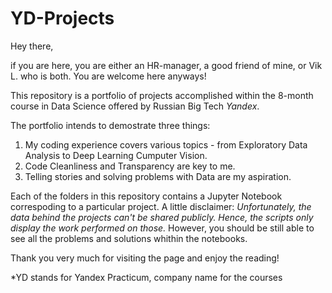 # YD-Projects

Hey there,

if you are here, you are either an HR-manager, a good friend of mine, or Vik L. who is both. 
You are welcome here anyways!

This repository is a portfolio of projects accomplished within the 8-month course in Data Science offered by Russian Big Tech *Yandex*.

The portfolio intends to demostrate three things:
1. My coding experience covers various topics - from Exploratory Data Analysis to  Deep Learning Cumputer Vision.
2. Code Cleanliness and Transparency are key to me.
3. Telling stories and solving problems with Data are my aspiration.

Each of the folders in this repository contains a Jupyter Notebook correspoding to a particular project. 
A little disclaimer: *Unfortunately, the data behind the projects can't be shared publicly. Hence, the scripts only display the work performed on those.*
However, you should be still able to see all the problems and solutions whithin the notebooks.

Thank you very much for visiting the page and enjoy the reading!

*YD stands for Yandex Practicum, company name for the courses
